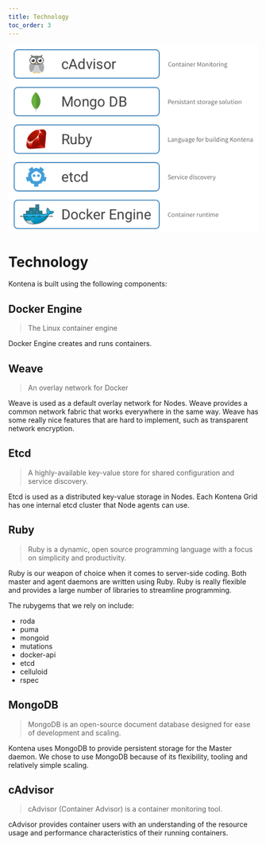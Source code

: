 ```yaml
---
title: Technology
toc_order: 3
---
```


![Technology Stack](https://github.com/ctozzi/kontena/blob/master/docs/core-concepts/Technology%20Stack.png)

# Technology

Kontena is built using the following components:

## Docker Engine

> The Linux container engine

Docker Engine creates and runs containers.

## Weave

> An overlay network for Docker

Weave is used as a default overlay network for Nodes. Weave provides a common network fabric that works everywhere in the same way. Weave has some really nice features that are hard to implement, such as transparent network encryption.

## Etcd

> A highly-available key-value store for shared configuration and service discovery.

Etcd is used as a distributed key-value storage in Nodes. Each Kontena Grid has one internal etcd cluster that Node agents can use.

## Ruby

> Ruby is a dynamic, open source programming language with a focus on simplicity and productivity.

Ruby is our weapon of choice when it comes to server-side coding. Both master and agent daemons are written using Ruby. Ruby is really flexible and provides a large number of libraries to streamline programming.

The rubygems that we rely on include:

* roda
* puma
* mongoid
* mutations
* docker-api
* etcd
* celluloid
* rspec

## MongoDB

> MongoDB is an open-source document database designed for ease of development and scaling.

Kontena uses MongoDB to provide persistent storage for the Master daemon. We chose to use MongoDB because of its flexibility, tooling and relatively simple scaling.

## cAdvisor

> cAdvisor (Container Advisor) is a container monitoring tool.

cAdvisor provides container users with an understanding of the resource usage and performance characteristics of their running containers.
